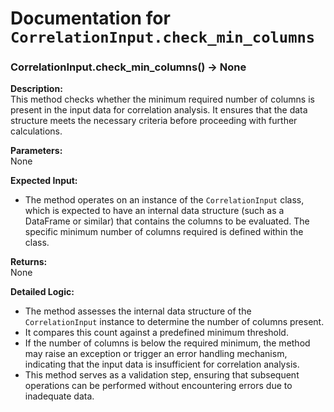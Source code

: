 # Documentation for `CorrelationInput.check_min_columns`

### CorrelationInput.check_min_columns() -> None

**Description:**  
This method checks whether the minimum required number of columns is present in the input data for correlation analysis. It ensures that the data structure meets the necessary criteria before proceeding with further calculations.

**Parameters:**  
None

**Expected Input:**  
- The method operates on an instance of the `CorrelationInput` class, which is expected to have an internal data structure (such as a DataFrame or similar) that contains the columns to be evaluated. The specific minimum number of columns required is defined within the class.

**Returns:**  
None

**Detailed Logic:**  
- The method assesses the internal data structure of the `CorrelationInput` instance to determine the number of columns present.
- It compares this count against a predefined minimum threshold.
- If the number of columns is below the required minimum, the method may raise an exception or trigger an error handling mechanism, indicating that the input data is insufficient for correlation analysis.
- This method serves as a validation step, ensuring that subsequent operations can be performed without encountering errors due to inadequate data.